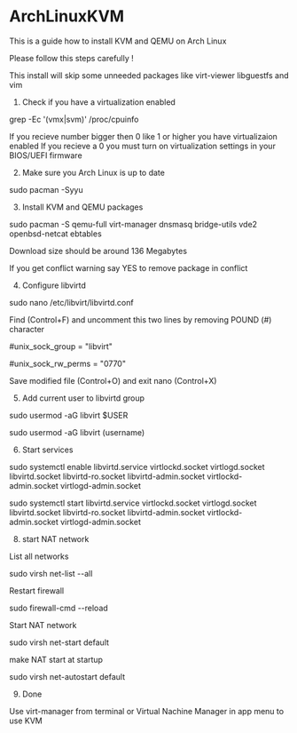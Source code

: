 # ArchLinuxKVM
This is a guide how to install KVM and QEMU on Arch Linux

Please follow this steps carefully !

This install will skip some unneeded packages like virt-viewer libguestfs and vim

1. Check if you have a virtualization enabled

grep -Ec '(vmx|svm)' /proc/cpuinfo

If you recieve number bigger then 0 like 1 or higher you have virtualizaion enabled
If you recieve a 0 you must turn on virtualization settings in your BIOS/UEFI firmware

2. Make sure you Arch Linux is up to date

sudo pacman -Syyu

3. Install KVM and QEMU packages

sudo pacman -S qemu-full virt-manager dnsmasq bridge-utils vde2 openbsd-netcat ebtables

Download size should be around 136 Megabytes

If you get conflict warning say YES to remove package in conflict

4. Configure libvirtd

sudo nano /etc/libvirt/libvirtd.conf

Find (Control+F) and uncomment this two lines by removing POUND (#) character

#unix_sock_group = "libvirt"

#unix_sock_rw_perms = "0770"

Save modified file (Control+O) and exit nano (Control+X)

5. Add current user to libvirtd group

sudo usermod -aG libvirt $USER

sudo usermod -aG libvirt (username)

6. Start services

sudo systemctl enable libvirtd.service virtlockd.socket virtlogd.socket libvirtd.socket libvirtd-ro.socket libvirtd-admin.socket virtlockd-admin.socket virtlogd-admin.socket

sudo systemctl start libvirtd.service virtlockd.socket virtlogd.socket libvirtd.socket libvirtd-ro.socket libvirtd-admin.socket virtlockd-admin.socket virtlogd-admin.socket

8. start NAT network

List all networks 

sudo virsh net-list --all

Restart firewall

sudo firewall-cmd --reload

Start NAT network

sudo virsh net-start default 

make NAT start at startup 

sudo virsh net-autostart default
   
9. Done

Use virt-manager from terminal or Virtual Nachine Manager in app menu to use KVM
